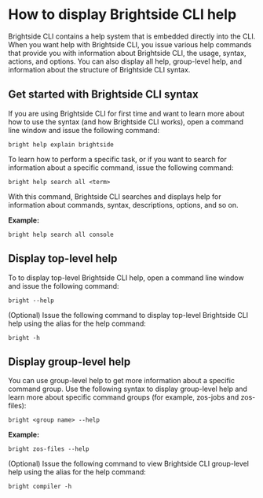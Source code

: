 # How to display Brightside CLI help

Brightside CLI contains a help system that is embedded directly into the CLI. When you want help with Brightside CLI, you issue various help commands that provide you with information about Brightside CLI, the usage, syntax, actions, and options. You can also display all help, group-level help, and information about the structure of Brightside CLI syntax.

## Get started with Brightside CLI syntax

If you are using Brightside CLI for first time and want to learn more about how to use the syntax \(and how Brightside CLI works\), open a command line window and issue the following command:

```text
bright help explain brightside
```

To learn how to perform a specific task, or if you want to search for information about a specific command, issue the following command:

```text
bright help search all <term>
```

With this command, Brightside CLI searches and displays help for information about commands, syntax, descriptions, options, and so on.

**Example:**

```text
bright help search all console
```

## Display top-level help

To to display top-level Brightside CLI help, open a command line window and issue the following command:

```text
bright --help
```

\(Optional\) Issue the following command to display top-level Brightside CLI help using the alias for the help command:

```text
bright -h
```

## Display group-level help

You can use group-level help to get more information about a specific command group. Use the following syntax to display group-level help and learn more about specific command groups \(for example, zos-jobs and zos-files\):

```text
bright <group name> --help
```

**Example:**

```text
bright zos-files --help
```

\(Optional\) Issue the following command to view Brightside CLI group-level help using the alias for the help command:

```text
bright compiler -h
```

